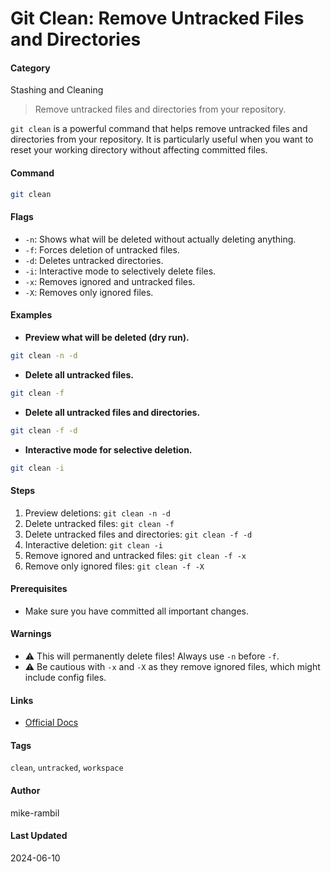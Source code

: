 # Git Clean: Remove Untracked Files and Directories


#### Category
Stashing and Cleaning
> Remove untracked files and directories from your repository.

`git clean` is a powerful command that helps remove untracked files and directories from your repository. It is particularly useful when you want to reset your working directory without affecting committed files.


#### Command
```sh
git clean
```

#### Flags
- `-n`: Shows what will be deleted without actually deleting anything.
- `-f`: Forces deletion of untracked files.
- `-d`: Deletes untracked directories.
- `-i`: Interactive mode to selectively delete files.
- `-x`: Removes ignored and untracked files.
- `-X`: Removes only ignored files.


#### Examples
- **Preview what will be deleted (dry run).**


```sh
git clean -n -d
```
- **Delete all untracked files.**


```sh
git clean -f
```
- **Delete all untracked files and directories.**


```sh
git clean -f -d
```
- **Interactive mode for selective deletion.**


```sh
git clean -i
```


#### Steps
1. Preview deletions: `git clean -n -d`
2. Delete untracked files: `git clean -f`
3. Delete untracked files and directories: `git clean -f -d`
4. Interactive deletion: `git clean -i`
5. Remove ignored and untracked files: `git clean -f -x`
6. Remove only ignored files: `git clean -f -X`


#### Prerequisites
- Make sure you have committed all important changes.


#### Warnings
- ⚠️ This will permanently delete files! Always use `-n` before `-f`.
- ⚠️ Be cautious with `-x` and `-X` as they remove ignored files, which might include config files.


#### Links
- [Official Docs](https://git-scm.com/docs/git-clean)


#### Tags
`clean`, `untracked`, `workspace`

#### Author
mike-rambil

#### Last Updated
2024-06-10
